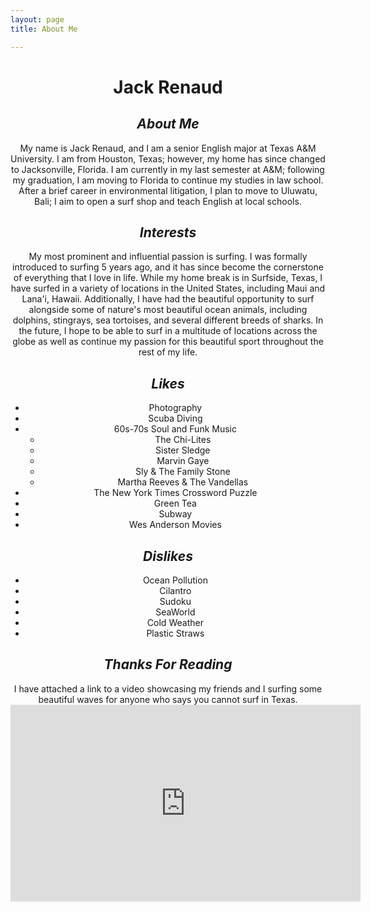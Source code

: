 ```yaml
---
layout: page
title: About Me

---
```

 
 # <div align="center">**Jack Renaud**

## <div align="center">***About Me***

<div align="center">My name is Jack Renaud, and I am a senior English major at Texas A&M University. I am from Houston, Texas; however, my home has since changed to Jacksonville, Florida. I am currently in my last semester at A&M; following my graduation, I am moving to Florida to continue my studies in law school. After a brief career in environmental litigation, I plan to move to Uluwatu, Bali; I aim to open a surf shop and teach English at local schools. 
 
 ## <div align="center"> ***Interests***


<div align="center"> My most prominent and influential passion is surfing. I was formally introduced to surfing 5 years ago, and it has since become the cornerstone of everything that I love in life. While my home break is in Surfside, Texas, I have surfed in a variety of locations in the United States, including Maui and Lana'i, Hawaii. Additionally, I have had the beautiful opportunity to surf alongside some of nature's most beautiful ocean animals, including dolphins, stingrays, sea tortoises, and several different breeds of sharks. In the future, I hope to be able to surf in a multitude of locations across the globe as well as continue my passion for this beautiful sport throughout the rest of my life.


## ***Likes***

  
* Photography
* Scuba Diving
* 60s-70s Soul and Funk Music
    * The Chi-Lites
    * Sister Sledge
    * Marvin Gaye
    * Sly & The Family Stone
    * Martha Reeves & The Vandellas
* The New York Times Crossword Puzzle
* Green Tea
* Subway
* Wes Anderson Movies

## ***Dislikes***

* Ocean Pollution
* Cilantro
* Sudoku
* SeaWorld
* Cold Weather
* Plastic Straws

## <div align="center"> ***Thanks For Reading***

<div align="center"> I have attached a link to a video showcasing my friends and I surfing some beautiful waves for anyone who says you cannot surf in Texas.

 
 
 <div align="center"> <iframe width="560" height="315" src="https://www.youtube.com/embed/hd8XmKZf0sA" title="YouTube video player" frameborder="0" allow="accelerometer; autoplay; clipboard-write; encrypted-media; gyroscope; picture-in-picture" allowfullscreen></iframe>
